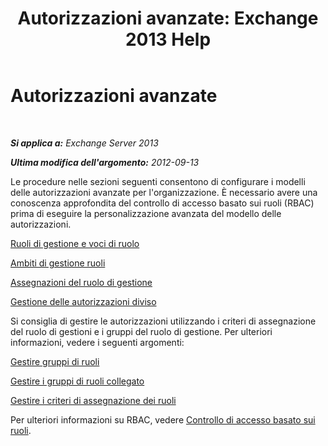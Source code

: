 ﻿---
title: 'Autorizzazioni avanzate: Exchange 2013 Help'
TOCTitle: Autorizzazioni avanzate
ms:assetid: 9e2d17be-5444-4323-ac9a-99eec479f4bc
ms:mtpsurl: https://technet.microsoft.com/it-it/library/Dd638160(v=EXCHG.150)
ms:contentKeyID: 50481301
ms.date: 05/22/2018
mtps_version: v=EXCHG.150
ms.translationtype: MT
---

# Autorizzazioni avanzate

 

_**Si applica a:** Exchange Server 2013_

_**Ultima modifica dell'argomento:** 2012-09-13_

Le procedure nelle sezioni seguenti consentono di configurare i modelli delle autorizzazioni avanzate per l'organizzazione. È necessario avere una conoscenza approfondita del controllo di accesso basato sui ruoli (RBAC) prima di eseguire la personalizzazione avanzata del modello delle autorizzazioni.

[Ruoli di gestione e voci di ruolo](management-roles-and-role-entries-exchange-2013-help.md)

[Ambiti di gestione ruoli](management-role-scopes-exchange-2013-help.md)

[Assegnazioni del ruolo di gestione](management-role-assignments-exchange-2013-help.md)

[Gestione delle autorizzazioni diviso](managing-split-permissions-exchange-2013-help.md)

Si consiglia di gestire le autorizzazioni utilizzando i criteri di assegnazione del ruolo di gestioni e i gruppi del ruolo di gestione. Per ulteriori informazioni, vedere i seguenti argomenti:

[Gestire gruppi di ruoli](manage-role-groups-exchange-2013-help.md)

[Gestire i gruppi di ruoli collegato](manage-linked-role-groups-exchange-2013-help.md)

[Gestire i criteri di assegnazione dei ruoli](manage-role-assignment-policies-exchange-2013-help.md)

Per ulteriori informazioni su RBAC, vedere [Controllo di accesso basato sui ruoli](understanding-role-based-access-control-exchange-2013-help.md).

